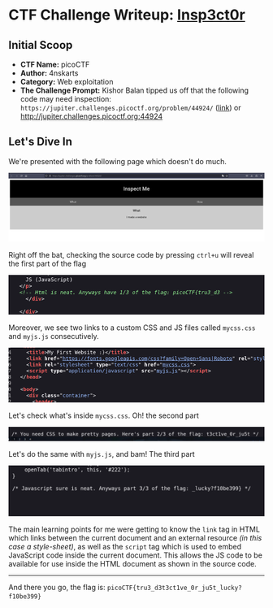 # CTF Challenge Writeup: [Insp3ct0r](https://jupiter.challenges.picoctf.org/problem/44924/)

## Initial Scoop

- **CTF Name:** picoCTF
- **Author:** 4nskarts 
- **Category:** Web exploitation
- **The Challenge Prompt:** Kishor Balan tipped us off that the following code may need inspection: `https://jupiter.challenges.picoctf.org/problem/44924/` ([link](https://jupiter.challenges.picoctf.org/problem/44924/)) or http://jupiter.challenges.picoctf.org:44924

## Let's Dive In

We're presented with the following page which doesn't do much.

![](../../../screenshots/Pasted%20image%2020240310171646.png)

Right off the bat, checking the source code by pressing `ctrl+u` will reveal the first part of the flag

![](../../../screenshots/Pasted%20image%2020240310171715.png)

Moreover, we see two links to a custom CSS and JS files called `mycss.css` and `myjs.js` consecutively.

![](../../../screenshots/Pasted%20image%2020240310173310.png)

Let's check what's inside `mycss.css`. Oh! the second part

![](../../../screenshots/Pasted%20image%2020240310173335.png)

Let's do the same with `myjs.js`, and bam! The third part

![](../../../screenshots/Pasted%20image%2020240310173353.png)

The main learning points for me were getting to know the `link` tag in HTML which links between the current document and an external resource *(in this case a style-sheet)*, as well as the `script` tag which is used to embed JavaScript code inside the current document. This allows the JS code to be available for use inside the HTML document as shown in the source code. 

---

And there you go, the flag is: `picoCTF{tru3_d3t3ct1ve_0r_ju5t_lucky?f10be399}`